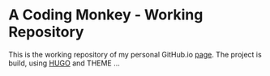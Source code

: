 # A Coding Monkey - Working Repository

This is the working repository of my personal GitHub.io [page](http://abl3t0nnile.github.io). The project is build, using [HUGO](https://gohugo.io) and THEME ...
